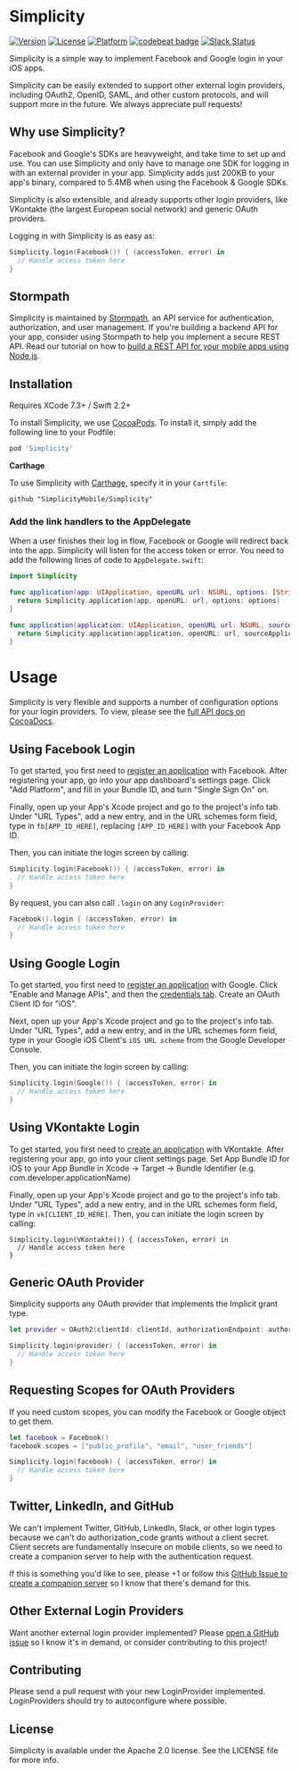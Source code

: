 # Simplicity

[![Version](https://img.shields.io/cocoapods/v/Simplicity.svg?style=flat)](http://cocoapods.org/pods/Simplicity)
[![License](https://img.shields.io/cocoapods/l/Simplicity.svg?style=flat)](http://cocoapods.org/pods/Simplicity)
[![Platform](https://img.shields.io/cocoapods/p/Simplicity.svg?style=flat)](http://cocoapods.org/pods/Simplicity) [![codebeat badge](https://codebeat.co/badges/be32bb87-36e8-47e3-9324-5eae153a4d6d)](https://codebeat.co/projects/github-com-simplicitymobile-simplicity)
[![Slack Status](https://talkstormpath.shipit.xyz/badge.svg)](https://talkstormpath.shipit.xyz)

Simplicity is a simple way to implement Facebook and Google login in your iOS apps. 

Simplicity can be easily extended to support other external login providers, including OAuth2, OpenID, SAML, and other custom protocols, and will support more in the future. We always appreciate pull requests!

## Why use Simplicity?

Facebook and Google's SDKs are heavyweight, and take time to set up and use. You can use Simplicity and only have to manage one SDK for logging in with an external provider in your app. Simplicity adds just 200KB to your app's binary, compared to 5.4MB when using the Facebook & Google SDKs. 

Simplicity is also extensible, and already supports other login providers, like VKontakte (the largest European social network) and generic OAuth providers. 

Logging in with Simplicity is as easy as:

```Swift
Simplicity.login(Facebook()) { (accessToken, error) in
  // Handle access token here
}
```

## Stormpath

Simplicity is maintained by [Stormpath](https://stormpath.com), an API service for authentication, authorization, and user management. If you're building a backend API for your app, consider using Stormpath to help you implement a secure REST API. Read our tutorial on how to [build a REST API for your mobile apps using Node.js](https://stormpath.com/blog/tutorial-build-rest-api-mobile-apps-using-node-js).

## Installation

Requires XCode 7.3+ / Swift 2.2+

To install Simplicity, we use [CocoaPods](http://cocoapods.org). To install it, simply add the following line to your Podfile:

```ruby
pod 'Simplicity'
```

**Carthage**

To use Simplicity with [Carthage](https://github.com/Carthage/Carthage), specify it in your `Cartfile`:

```ogdl
github "SimplicityMobile/Simplicity"
```

### Add the link handlers to the AppDelegate

When a user finishes their log in flow, Facebook or Google will redirect back into the app. Simplicity will listen for the access token or error. You need to add the following lines of code to `AppDelegate.swift`:

```Swift
import Simplicity

func application(app: UIApplication, openURL url: NSURL, options: [String : AnyObject]) -> Bool {
  return Simplicity.application(app, openURL: url, options: options)
}

func application(application: UIApplication, openURL url: NSURL, sourceApplication: String?, annotation: AnyObject) -> Bool {
  return Simplicity.application(application, openURL: url, sourceApplication: sourceApplication, annotation: annotation)
}
```

# Usage

Simplicity is very flexible and supports a number of configuration options for your login providers. To view, please see the [full API docs on CocoaDocs](http://cocoadocs.org/docsets/Simplicity/). 

## Using Facebook Login
 
To get started, you first need to [register an application](https://developers.facebook.com/?advanced_app_create=true) with Facebook. After registering your app, go into your app dashboard's settings page. Click "Add Platform", and fill in your Bundle ID, and turn "Single Sign On" on.

Finally, open up your App's Xcode project and go to the project's info tab. Under "URL Types", add a new entry, and in the URL schemes form field, type in `fb[APP_ID_HERE]`, replacing `[APP_ID_HERE]` with your Facebook App ID.

Then, you can initiate the login screen by calling:

```Swift
Simplicity.login(Facebook()) { (accessToken, error) in
  // Handle access token here
}
```

By request, you can also call `.login` on any `LoginProvider`: 

```Swift
Facebook().login { (accessToken, error) in
  // Handle access token here
}
```

## Using Google Login

To get started, you first need to [register an application](https://console.developers.google.com/project) with Google. Click "Enable and Manage APIs", and then the [credentials tab](https://console.developers.google.com/apis/credentials). Create an OAuth Client ID for "iOS". 

Next, open up your App's Xcode project and go to the project's info tab. Under "URL Types", add a new entry, and in the URL schemes form field, type in your Google iOS Client's `iOS URL scheme` from the Google Developer Console.

Then, you can initiate the login screen by calling:

```Swift
Simplicity.login(Google()) { (accessToken, error) in
  // Handle access token here
}
```

## Using VKontakte Login

To get started, you first need to [create an application](https://vk.com/dev/) with VKontakte. 
After registering your app, go into your client settings page.
Set App Bundle ID for iOS to your App Bundle in Xcode -> Target -> Bundle Identifier (e.g. com.developer.applicationName)

Finally, open up your App's Xcode project and go to the project's
info tab. Under "URL Types", add a new entry, and in the URL schemes form
field, type in `vk[CLIENT_ID_HERE]`. Then, you can initiate the login
screen by calling:

```
Simplicity.login(VKontakte()) { (accessToken, error) in
  // Handle access token here
}
```

## Generic OAuth Provider

Simplicity supports any OAuth provider that implements the Implicit grant type. 

```Swift
let provider = OAuth2(clientId: clientId, authorizationEndpoint: authorizationEndpoint, redirectEndpoint: redirectEndpoint, grantType: .Implicit)

Simplicity.login(provider) { (accessToken, error) in
  // Handle access token here
}
```

## Requesting Scopes for OAuth Providers

If you need custom scopes, you can modify the Facebook or Google object to get them. 

```Swift
let facebook = Facebook()
facebook.scopes = ["public_profile", "email", "user_friends"]

Simplicity.login(facebook) { (accessToken, error) in
  // Handle access token here
}
```

## Twitter, LinkedIn, and GitHub

We can't implement Twitter, GitHub, LinkedIn, Slack, or other login types because we can't do authorization_code grants without a client secret. Client secrets are fundamentally insecure on mobile clients, so we need to create a companion server to help with the authentication request.

If this is something you'd like to see, please +1 or follow this [GitHub Issue to create a companion server](https://github.com/SimplicityMobile/Simplicity/issues/1) so I know that there's demand for this. 

## Other External Login Providers

Want another external login provider implemented? Please [open a GitHub issue](https://github.com/SimplicityMobile/Simplicity/issues) so I know it's in demand, or consider contributing to this project!

## Contributing

Please send a pull request with your new LoginProvider implemented. LoginProviders should try to autoconfigure where possible. 

## License

Simplicity is available under the Apache 2.0 license. See the LICENSE file for more info.
